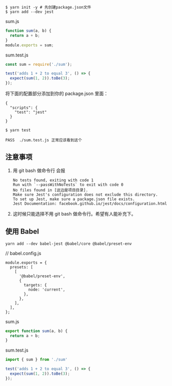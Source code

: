 ```
$ yarn init -y # 先创建package.json文件
$ yarn add --dev jest
```

sum.js
```js
function sum(a, b) {
  return a + b;
}
module.exports = sum;
```

sum.test.js
```js
const sum = require('./sum');

test('adds 1 + 2 to equal 3', () => {
  expect(sum(1, 2)).toBe(3);
});
```

将下面的配置部分添加到你的 package.json 里面：

```
{
  "scripts": {
    "test": "jest"
  }
}
```

```
$ yarn test

PASS  ./sum.test.js 正常应该看到这个
```

## 注意事项

1. 用 git bash 做命令行 会报
    ```
    No tests found, exiting with code 1
    Run with `--passWithNoTests` to exit with code 0
    No files found in [这边是项目目录].
    Make sure Jest's configuration does not exclude this directory.
    To set up Jest, make sure a package.json file exists.
    Jest Documentation: facebook.github.io/jest/docs/configuration.html
    ```
2. 这时候只能选择不用 git bash 做命令行。希望有人能补充下。


## 使用 Babel

```
yarn add --dev babel-jest @babel/core @babel/preset-env
```

// babel.config.js
```
module.exports = {
  presets: [
    [
      '@babel/preset-env',
      {
        targets: {
          node: 'current',
        },
      },
    ],
  ],
};
```

sum.js
```js
export function sum(a, b) {
  return a + b;
}
```

sum.test.js
```js
import { sum } from './sum'

test('adds 1 + 2 to equal 3', () => {
  expect(sum(1, 2)).toBe(3);
});
```

